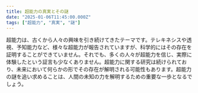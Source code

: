 ```yaml
---
title: 超能力の真実とその謎
date: "2025-01-06T11:45:00.000Z"
tags: ["超能力", "真実", "謎"]
---
```


超能力は、古くから人々の興味を引き続けてきたテーマです。テレキネシスや透視、予知能力など、様々な超能力が報告されていますが、科学的にはその存在を証明することができていません。それでも、多くの人々が超能力を信じ、実際に体験したという証言も少なくありません。超能力に関する研究は続けられており、未来において何らかの形でその存在が解明される可能性もあります。超能力の謎を追い求めることは、人間の未知の力を解明するための重要な一歩となるでしょう。
